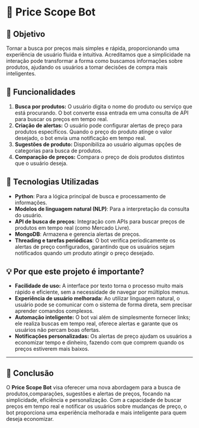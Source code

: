 

# 🛒 **Price Scope Bot**


## 🎯 **Objetivo**

Tornar a busca por preços mais simples e rápida, proporcionando uma experiência de usuário fluida e intuitiva. Acreditamos que a simplicidade na interação pode transformar a forma como buscamos informações sobre produtos, ajudando os usuários a tomar decisões de compra mais inteligentes.


## 🚀 **Funcionalidades**

1. **Busca por produtos:** O usuário digita o nome do produto ou serviço que está procurando. O bot converte essa entrada em uma consulta de API para buscar os preços em tempo real.
2. **Criação de alertas:** O usuário pode configurar alertas de preço para produtos específicos. Quando o preço do produto atinge o valor desejado, o bot envia uma notificação em tempo real.
3. **Sugestões de produto:** Disponibiliza ao usuário algumas opções de categorias para busca de produtos.
4. **Comparação de preços:** Compara o preço de dois produtos distintos que o usuário deseja.


## 🔧 **Tecnologias Utilizadas**

- **Python**: Para a lógica principal de busca e processamento de informações.
- **Modelos de linguagem natural (NLP)**: Para a interpretação da consulta do usuário.
- **API de busca de preços**: Integração com APIs para buscar preços de produtos em tempo real (como Mercado Livre).
- **MongoDB**: Armazena e gerencia alertas de preços.
- **Threading e tarefas periódicas**: O bot verifica periodicamente os alertas de preço configurados, garantindo que os usuários sejam notificados quando um produto atingir o preço desejado.

## 💡 **Por que este projeto é importante?**

- **Facilidade de uso:** A interface por texto torna o processo muito mais rápido e eficiente, sem a necessidade de navegar por múltiplos menus.
- **Experiência de usuário melhorada:** Ao utilizar linguagem natural, o usuário pode se comunicar com o sistema de forma direta, sem precisar aprender comandos complexos.
- **Automação inteligente:** O bot vai além de simplesmente fornecer links; ele realiza buscas em tempo real, oferece alertas e garante que os usuários não percam boas ofertas.
- **Notificações personalizadas:** Os alertas de preço ajudam os usuários a economizar tempo e dinheiro, fazendo com que comprem quando os preços estiverem mais baixos.

---

## 📝 **Conclusão**

O **Price Scope Bot** visa oferecer uma nova abordagem para a busca de produtos,comparações, sugestões e alertas de preços, focando na simplicidade, eficiência e personalização. Com a capacidade de buscar preços em tempo real e notificar os usuários sobre mudanças de preço, o bot proporciona uma experiência melhorada e mais inteligente para quem deseja economizar.
